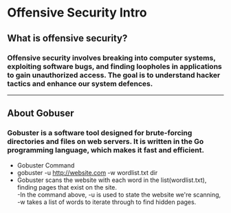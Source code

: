 # Offensive Security Intro

## What is offensive security? </h2>

### Offensive security involves breaking into computer systems, exploiting software bugs, and finding loopholes in applications to gain unauthorized access. The goal is to understand hacker tactics and enhance our system defences.

***
## About Gobuser
### Gobuster is a software tool designed for brute-forcing directories and files on web servers. It is written in the Go programming language, which makes it fast and efficient.
   - Gobuster Command <br>
   - gobuster -u http://website.com -w wordlist.txt dir <br>
   - Gobuster scans the website with each word in the list(wordlist.txt), finding pages that exist on the site. <br>
   -In the command above, -u is used to state the website we're scanning, -w takes a list of words to iterate through to find hidden pages.


